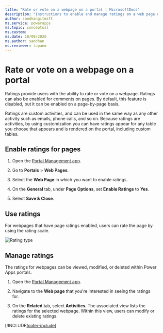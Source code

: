 ```yaml
---
title: "Rate or vote on a webpage on a portal | MicrosoftDocs"
description: "Instructions to enable and manage ratings on a web page on a portal."
author: sandhangitmsft
ms.service: powerapps
ms.topic: conceptual
ms.custom: 
ms.date: 10/09/2020
ms.author: sandhan
ms.reviewer: tapanm
---
```


# Rate or vote on a webpage on a portal

Ratings provide users with the ability to rate or vote on a webpage. Ratings can also be enabled for comments on pages. By default, this feature is disabled, but it can be enabled on a page-by-page basis.

Ratings are custom activities, and can be used in the same way as any other activity such as emails, phone calls, and so on. Because ratings are activities, by using customization you can have ratings appear for any table you choose that appears and is rendered on the portal, including custom tables.

## Enable ratings for pages

1. Open the [Portal Management app](configure-portal.md).

2. Go to **Portals** > **Web Pages**.

3. Select the **Web Page** in which you want to enable ratings.

4. On the **General** tab, under **Page Options**, set **Enable Ratings** to **Yes**.

5. Select **Save & Close**.

## Use ratings

For webpages that have page ratings enabled, users can rate the page by using the rating scale.

![Rating type](../media/rating-type.png "Rating type")  

## Manage ratings

The ratings for webpages can be viewed, modified, or deleted within Power Apps portals.

1. Open the [Portal Management app](configure-portal.md).

2. Navigate to the **Web page** that you're interested in seeing the ratings for.

3. On the **Related** tab, select **Activities**. The associated view lists the ratings for the selected webpage. Within this view, users can modify or delete existing ratings.


[!INCLUDE[footer-include](../../../includes/footer-banner.md)]